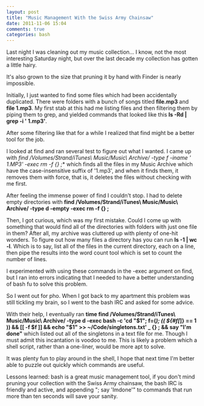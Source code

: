 ```yaml
---
layout: post
title: "Music Management With the Swiss Army Chainsaw"
date: 2011-11-06 15:04
comments: true
categories: bash
---
```

Last night I was cleaning out my music collection… I know, not the most interesting Saturday night, but over the last decade my collection has gotten a little hairy.

It's also grown to the size that pruning it by hand with Finder is nearly impossible.

Initially, I just wanted to find some files which had been accidentally duplicated. There were folders with a bunch of songs titled **file.mp3** and **file 1.mp3**. My first stab at this had me listing files and then filtering them by piping them to grep, and yielded commands that looked like this **ls -Rd | grep -i ' 1\.mp3'**. 

<!--more-->

After some filtering like that for a while I realized that find might be a better tool for the job.

I looked at find and ran several test  to figure out what I wanted. I came up with **find /Volumes/Strand/iTunes\ Music/Music\ Archive/ -type f -iname '* 1.MP3' -exec rm -f {} \;** which finds all the files in my Music Archive which have the case-insensitive suffix of '1.mp3', and when it finds them, it removes them with force, that is, it deletes the files without checking with me first.

After feeling the immense power of find I couldn't stop. I had to delete empty directories with **find /Volumes/Strand/iTunes\ Music/Music\ Archive/ -type d -empty -exec rm -f {} \;**

Then, I got curious, which was my first mistake. Could I come up with something that would find all of the directories with folders with just one file in them? After all, my archive was cluttered up with plenty of one-hit wonders. To figure out how many files a directory has you can run **ls -1 | wc -l**. Which is to say, list all of the files in the current directory, each on a line, then pipe the results into the word count tool which is set to count the number of lines.

I experimented with using these commands in the -exec argument on find, but I ran into errors indicating that I needed to have a better understanding of bash fu to solve this problem.

So I went out for pho. When I got back to my apartment this problem was still tickling my brain, so I went to the bash IRC and asked for some advice.

With their help, I eventually ran **time find /Volumes/Strand/iTunes\ Music/Music\ Archive/ -type d -exec bash -c 'cd "$1"; f=(*); (( ${#f[*]} == 1 )) && [[ -f $f ]] && echo "$1" >> ~/Code/singletons.txt' _ {} \; && say "I'm done"** which listed out all of the singletons in a text file for me. Though I must admit this incantation is voodoo to me. This is likely a problem which a shell script, rather than a one-liner, would be more apt to solve.

It was plenty fun to play around in the shell, I hope that next time I'm better able to puzzle out quickly which commands are useful.

Lessons learned: bash is a great music management tool, if you don't mind pruning your collection with the Swiss Army chainsaw, the bash IRC is friendly and active, and appending "; say 'Imdone'" to commands that run more than ten seconds will save your sanity.